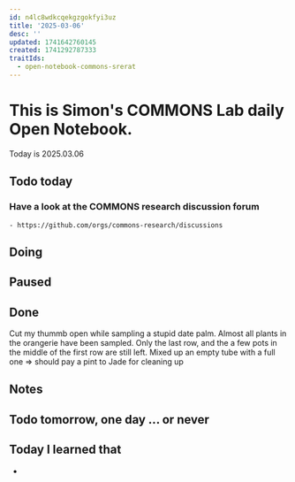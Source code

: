 ```yaml
---
id: n4lc8wdkcqekgzgokfyi3uz
title: '2025-03-06'
desc: ''
updated: 1741642760145
created: 1741292787333
traitIds:
  - open-notebook-commons-srerat
---
```



# This is Simon's COMMONS Lab daily Open Notebook.

Today is 2025.03.06

## Todo today

### Have a look at the COMMONS research discussion forum
    - https://github.com/orgs/commons-research/discussions


###
###

## Doing

## Paused

## Done
Cut my thummb open while sampling a stupid date palm.
Almost all plants in the orangerie have been sampled.
Only the last row, and the a few pots in the middle of the first row are still left.
Mixed up an empty tube with a full one => should pay a pint to Jade for cleaning up
## Notes

## Todo tomorrow, one day ... or never 


###
###


## Today I learned that

- 